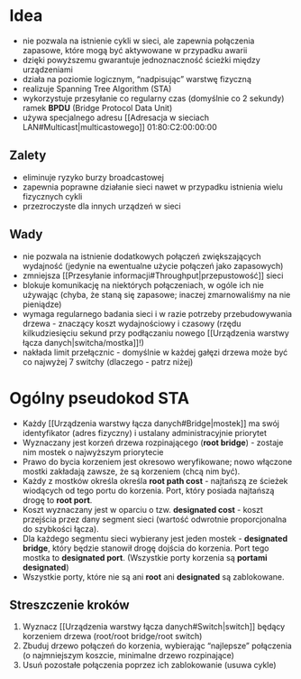 # Idea

- nie pozwala na istnienie cykli w sieci, ale zapewnia połączenia zapasowe, które mogą być aktywowane w przypadku awarii
- dzięki powyższemu gwarantuje jednoznaczność ścieżki między urządzeniami
- działa na poziomie logicznym, “nadpisując” warstwę fizyczną
- realizuje Spanning Tree Algorithm (STA)
- wykorzystuje przesyłanie co regularny czas (domyślnie co 2 sekundy) ramek **BPDU** (Bridge Protocol Data Unit)
- używa specjalnego adresu [[Adresacja w sieciach LAN#Multicast|multicastowego]] 01:80:C2:00:00:00
## Zalety

- eliminuje ryzyko burzy broadcastowej
- zapewnia poprawne działanie sieci nawet w przypadku istnienia wielu fizycznych cykli
- przezroczyste dla innych urządzeń w sieci
## Wady

- nie pozwala na istnienie dodatkowych połączeń zwiększających wydajność (jedynie na ewentualne użycie połączeń jako zapasowych)
- zmniejsza [[Przesyłanie informacji#Throughput|przepustowość]] sieci
- blokuje komunikację na niektórych połączeniach, w ogóle ich nie używając (chyba, że staną się zapasowe; inaczej zmarnowaliśmy na nie pieniądze)
- wymaga regularnego badania sieci i w razie potrzeby przebudowywania drzewa - znaczący koszt wydajnościowy i czasowy (rzędu kilkudziesięciu sekund przy podłączaniu nowego [[Urządzenia warstwy łącza danych|switcha/mostka]]!)
- nakłada limit przełącznic - domyślnie w każdej gałęzi drzewa może być co najwyżej 7 switchy (dlaczego - patrz niżej)

# Ogólny pseudokod STA

- Każdy [[Urządzenia warstwy łącza danych#Bridge|mostek]] ma swój identyfikator (adres fizyczny) i ustalany administracyjnie priorytet
- Wyznaczany jest korzeń drzewa rozpinającego (**root bridge**) - zostaje nim mostek o najwyższym priorytecie
- Prawo do bycia korzeniem jest okresowo weryfikowane; nowo włączone mostki zakładają zawsze, że są korzeniem (chcą nim być).
- Każdy z mostków określa określa **root path cost** - najtańszą ze ścieżek wiodących od tego portu do korzenia. Port, który posiada najtańszą drogę to **root port**.
- Koszt wyznaczany jest w oparciu o tzw. **designated cost** - koszt przejścia przez dany segment sieci (wartość odwrotnie proporcjonalna do szybkości łącza).
- Dla każdego segmentu sieci wybierany jest jeden mostek - **designated bridge**, który będzie stanowił drogę dojścia do korzenia. Port tego mostka to **designated port**. (Wszystkie porty korzenia są **portami designated**)
- Wszystkie porty, które nie są ani **root** ani **designated** są zablokowane.
## Streszczenie kroków

1. Wyznacz [[Urządzenia warstwy łącza danych#Switch|switch]] będący korzeniem drzewa (root/root bridge/root switch)
2. Zbuduj drzewo połączeń do korzenia, wybierając “najlepsze” połączenia (o najmniejszym koszcie, minimalne drzewo rozpinające)
3. Usuń pozostałe połączenia poprzez ich zablokowanie (usuwa cykle)
